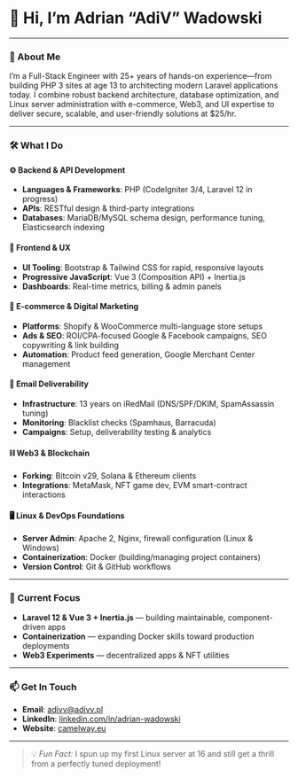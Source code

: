 # 👋 Hi, I’m Adrian “AdiV” Wadowski

---

### 🚀 About Me  
I’m a Full-Stack Engineer with 25+ years of hands-on experience—from building PHP 3 sites at age 13 to architecting modern Laravel applications today. I combine robust backend architecture, database optimization, and Linux server administration with e-commerce, Web3, and UI expertise to deliver secure, scalable, and user-friendly solutions at \$25/hr.

---

### 🛠️ What I Do

#### ⚙️ Backend & API Development  
- **Languages & Frameworks**: PHP (CodeIgniter 3/4, Laravel 12 in progress)  
- **APIs**: RESTful design & third-party integrations  
- **Databases**: MariaDB/MySQL schema design, performance tuning, Elasticsearch indexing  

#### 🎨 Frontend & UX  
- **UI Tooling**: Bootstrap & Tailwind CSS for rapid, responsive layouts  
- **Progressive JavaScript**: Vue 3 (Composition API) + Inertia.js  
- **Dashboards**: Real-time metrics, billing & admin panels  

#### 🛒 E-commerce & Digital Marketing  
- **Platforms**: Shopify & WooCommerce multi-language store setups  
- **Ads & SEO**: ROI/CPA-focused Google & Facebook campaigns, SEO copywriting & link building  
- **Automation**: Product feed generation, Google Merchant Center management  

#### 📧 Email Deliverability  
- **Infrastructure**: 13 years on iRedMail (DNS/SPF/DKIM, SpamAssassin tuning)  
- **Monitoring**: Blacklist checks (Spamhaus, Barracuda)  
- **Campaigns**: Setup, deliverability testing & analytics  

#### ⛓️ Web3 & Blockchain  
- **Forking**: Bitcoin v29, Solana & Ethereum clients  
- **Integrations**: MetaMask, NFT game dev, EVM smart-contract interactions  

#### 🖥️ Linux & DevOps Foundations  
- **Server Admin**: Apache 2, Nginx, firewall configuration (Linux & Windows)  
- **Containerization**: Docker (building/managing project containers)  
- **Version Control**: Git & GitHub workflows  

---

### 🔭 Current Focus  
- **Laravel 12 & Vue 3 + Inertia.js** — building maintainable, component-driven apps  
- **Containerization** — expanding Docker skills toward production deployments  
- **Web3 Experiments** — decentralized apps & NFT utilities  

---

### 📫 Get In Touch  
- **Email**: [adivv@adivv.pl](mailto:adivv@adivv.pl)  
- **LinkedIn**: [linkedin.com/in/adrian-wadowski](https://www.linkedin.com/in/adrian-wadowski)  
- **Website**: [camelway.eu](https://camelway.eu)  

---

> 💡 _Fun Fact:_ I spun up my first Linux server at 16 and still get a thrill from a perfectly tuned deployment!

